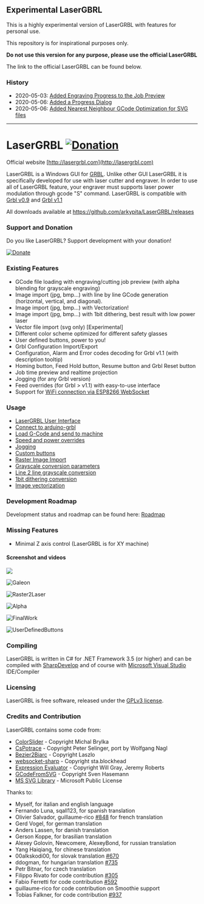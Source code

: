 ## Experimental LaserGBRL
This is a highly experimental version of LaserGRBL with features for personal use.

This repository is for inspirational purposes only. 

**Do not use this version for any purpose, please use the official LaserGRBL**

The link to the official LaserGRBL can be found below.

### History
- 2020-05-03: [Added Engraving Progress to the Job Preview](https://github.com/urkmandeer/LaserGRBL/commit/8be50889bfb8ecf805eda2c35ce48ff0bbf7ce80)
- 2020-05-06: [Added a Progress Dialog](https://github.com/urkmandeer/LaserGRBL/commit/d261baaa9228080d996af2e854ee7418e9b24df9)
- 2020-05-06: [Added Nearest Neighbour GCode Optimization for SVG files](https://github.com/urkmandeer/LaserGRBL/commit/3e070a0ab9183febb6b6571b2b9201a918fc6970)


-------------------------------------------------------------------

# LaserGRBL [![Donation](https://img.shields.io/badge/Donate-PayPal-green.svg)](https://paypal.me/pools/c/8cQ1Lo4sRA)
Official website [http://lasergrbl.com](http://lasergrbl.com)

LaserGRBL is a Windows GUI for [GRBL](https://github.com/gnea/grbl/wiki). Unlike other GUI LaserGRBL it is specifically developed for use with laser cutter and engraver. In order to use all of LaserGRBL feature, your engraver must supports laser power modulation through gcode "S" command. LaserGRBL is compatible with [Grbl v0.9](https://github.com/grbl/grbl/) and [Grbl v1.1](https://github.com/gnea/grbl/)

All downloads available at https://github.com/arkypita/LaserGRBL/releases

### Support and Donation

Do you like LaserGRBL? Support development with your donation!

[![Donate](https://www.paypalobjects.com/en_US/i/btn/btn_donateCC_LG.gif)](https://paypal.me/pools/c/8cQ1Lo4sRA)

### Existing Features

- GCode file loading with engraving/cutting job preview (with alpha blending for grayscale engraving)
- Image import (jpg, bmp...) with line by line GCode generation (horizontal, vertical, and diagonal).
- Image import (jpg, bmp...) with Vectorization!
- Image import (jpg, bmp...) with 1bit dithering, best result with low power laser
- Vector file import (svg only) [Experimental]
- Different color scheme optimized for different safety glasses
- User defined buttons, power to you!
- Grbl Configuration Import/Export
- Configuration, Alarm and Error codes decoding for Grbl v1.1 (with description tooltip)
- Homing button, Feed Hold button, Resume button and Grbl Reset button
- Job time preview and realtime projection
- Jogging (for any Grbl version)
- Feed overrides (for Grbl > v1.1) with easy-to-use interface
- Support for [WiFi connection via ESP8266 WebSocket](http://lasergrbl.com/en/usage/wifi-with-esp8266/)

### Usage

* [LaserGRBL User Interface](http://lasergrbl.com/usage/user-interface/)
* [Connect to arduino-grbl](http://lasergrbl.com/usage/arduino-connection/)
* [Load G-Code and send to machine](http://lasergrbl.com/usage/load-and-send/)
* [Speed and power overrides](http://lasergrbl.com/usage/overrides/)
* [Jogging](http://lasergrbl.com/usage/jogging/)
* [Custom buttons](http://lasergrbl.com/usage/custom-buttons/)
* [Raster Image Import](http://lasergrbl.com/usage/raster-image-import/)
* [Grayscale conversion parameters](http://lasergrbl.com/usage/raster-image-import/import-parameters/)
* [Line 2 line grayscale conversion](http://lasergrbl.com/usage/raster-image-import/line-to-line-tool/)
* [1bit dithering conversion](http://lasergrbl.com/usage/raster-image-import/dithering-tool/)
* [Image vectorization](http://lasergrbl.com/usage/raster-image-import/vectorization-tool/)

### Development Roadmap

Development status and roadmap can be found here: [Roadmap](https://github.com/arkypita/LaserGRBL/issues/64)

### Missing Features

- Minimal Z axis control (LaserGRBL is for XY machine)

#### Screenshot and videos

[<img src="https://cloud.githubusercontent.com/assets/8782035/23578353/fba95768-00d4-11e7-9357-99c00a30631d.jpg">](https://www.youtube.com/watch?v=Uk2fGoNL3Yk)

![Galeon](https://cloud.githubusercontent.com/assets/8782035/21349915/dba84a5a-c6b4-11e6-965f-a74fd283267a.jpg)

![Raster2Laser](https://cloud.githubusercontent.com/assets/8782035/21425748/34400d46-c84b-11e6-99e5-6eb529a98f8f.jpg)

![Alpha](https://cloud.githubusercontent.com/assets/8782035/21351296/1df460c2-c6bc-11e6-8eee-4612bb7978fa.jpg)

![FinalWork](https://cloud.githubusercontent.com/assets/8782035/21907662/bbe988be-d910-11e6-9bdb-75b6e3404e0a.jpg)

![UserDefinedButtons](https://cloud.githubusercontent.com/assets/8782035/23375844/238e5f70-fd2a-11e6-8826-5ff7743bbea0.jpg)

### Compiling

LaserGRBL is written in C# for .NET Framework 3.5 (or higher) and can be compiled with [SharpDevelop](http://www.icsharpcode.net/opensource/sd/) and of course with [Microsoft Visual Studio](https://www.visualstudio.com) IDE/Compiler

### Licensing

LaserGRBL is free software, released under the [GPLv3 license](https://www.gnu.org/licenses/gpl-3.0.en.html).

### Credits and Contribution

LaserGRBL contains some code from:
- [ColorSlider](https://www.codeproject.com/articles/17395/owner-drawn-trackbar-slider) - Copyright Michal Brylka
- [CsPotrace](https://drawing3d.de/Downloads.aspx) - Copyright Peter Selinger, port by Wolfgang Nagl
- [Bezier2Biarc](https://github.com/domoszlai/bezier2biarc) - Copyright Laszlo
- [websocket-sharp](https://github.com/sta/websocket-sharp) - Copyright sta.blockhead
- [Expression Evaluator](https://github.com/vubiostat/expression.cs) - Copyright Will Gray, Jeremy Roberts
- [GCodeFromSVG](https://github.com/svenhb/GRBL-Plotter) - Copyright Sven Hasemann
- [MS SVG Library](https://archive.codeplex.com/?p=svg) - Microsoft Public License

Thanks to:
- Myself, for italian and english language
- Fernando Luna, sqall123, for spanish translation
- Olivier Salvador, guillaume-rico [#848](https://github.com/arkypita/LaserGRBL/pull/848) for french translation
- Gerd Vogel, for german translation
- Anders Lassen, for danish translation
- Gerson Koppe, for brasilian translation
- Alexey Golovin, Newcomere, AlexeyBond, for russian translation
- Yang Haiqiang, for chinese translation
- 00alkskodi00, for slovak translation [#670](https://github.com/arkypita/LaserGRBL/issues/670)
- ddogman, for hungarian translation [#735](https://github.com/arkypita/LaserGRBL/issues/735)
- Petr Bitnar, for czech translation
- Filippo Rivato for code contribution [#305](https://github.com/arkypita/LaserGRBL/pull/305)
- Fabio Ferretti for code contribution [#592](https://github.com/arkypita/LaserGRBL/pull/592)
- guillaume-rico for code contribution on Smoothie support
- Tobias Falkner, for code contribution [#937](https://github.com/arkypita/LaserGRBL/pull/937)
